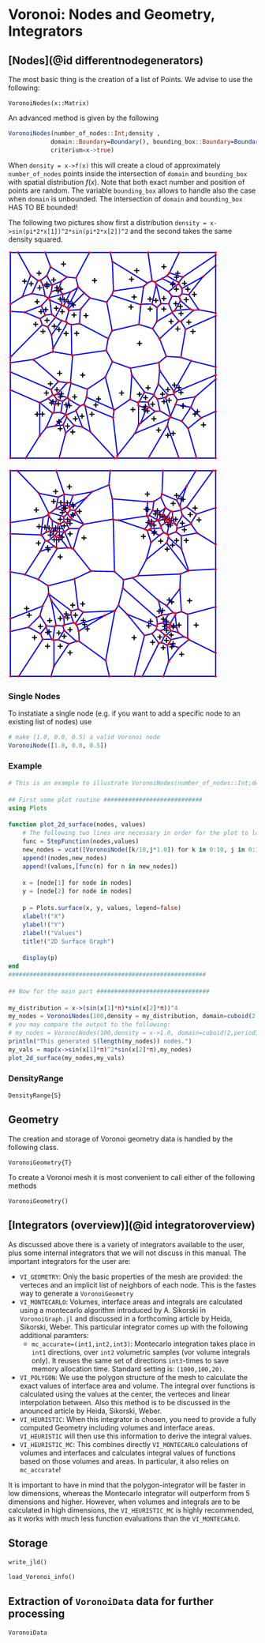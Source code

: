 # Voronoi: Nodes and Geometry, Integrators

## [Nodes](@id differentnodegenerators)
The most basic thing is the creation of a list of Points. We advise to use the following:

```@docs
VoronoiNodes(x::Matrix)
```
An advanced method is given by the following
```julia
VoronoiNodes(number_of_nodes::Int;density , 
            domain::Boundary=Boundary(), bounding_box::Boundary=Boundary(),
            criterium=x->true)
```
When `density = x->f(x)` this will create a cloud of approximately `number_of_nodes` points inside the intersection of `domain` and `bounding_box` with spatial distribution $f(x)$. Note that both exact number and position of points are random.  The variable `bounding_box` allows to handle also the case when `domain` is unbounded. The intersection of `domain` and `bounding_box`  HAS TO BE bounded!

The following two pictures show first a distribution `density = x->sin(pi*2*x[1])^2*sin(pi*2*x[2])^2` and the second takes the same density squared.

![sin^2 distribution of nodes](../assets/images/voronoisin2.png)

![sin^4 distribution of nodes](../assets/images/voronoisin4.png)


### Single Nodes

To instatiate a single node (e.g. if you want to add a specific node to an existing list of nodes) use

```julia
# make [1.0, 0.0, 0.5] a valid Voronoi node
VoronoiNode([1.0, 0.0, 0.5])
```

### Example

```julia
# This is an example to illustrate VoronoiNodes(number_of_nodes::Int;density)

## First some plot routine ############################
using Plots

function plot_2d_surface(nodes, values)
    # The following two lines are necessary in order for the plot to look nicely
    func = StepFunction(nodes,values)
    new_nodes = vcat([VoronoiNode([k/10,j*1.0]) for k in 0:10, j in 0:1], [VoronoiNode([j*1.0,k/10]) for k in 1:9, j in 0:1])
    append!(nodes,new_nodes)
    append!(values,[func(n) for n in new_nodes])
    
    x = [node[1] for node in nodes]
    y = [node[2] for node in nodes]
    
    p = Plots.surface(x, y, values, legend=false)
    xlabel!("X")
    ylabel!("Y")
    zlabel!("Values")
    title!("2D Surface Graph")
    
    display(p)
end
########################################################

## Now for the main part ################################

my_distribution = x->(sin(x[1]*π)*sin(x[2]*π))^4
my_nodes = VoronoiNodes(100,density = my_distribution, domain=cuboid(2,periodic=[]))
# you may compare the output to the following:
# my_nodes = VoronoiNodes(100,density = x->1.0, domain=cuboid(2,periodic=[]))
println("This generated $(length(my_nodes)) nodes.")
my_vals = map(x->sin(x[1]*π)^2*sin(x[2]*π),my_nodes)
plot_2d_surface(my_nodes,my_vals)
```

### DensityRange

```@docs
DensityRange{S}
```

## Geometry
The creation and storage of Voronoi geometry data is handled by the following class. 

```@docs
VoronoiGeometry{T}
```

To create a Voronoi mesh it is most convenient to call either of the following methods

```@docs
VoronoiGeometry()
```

## [Integrators (overview)](@id integratoroverview)

As discussed above there is a variety of integrators available to the user, plus some internal integrators that we will not discuss in this manual. The important integrators for the user are:

* `VI_GEOMETRY`: Only the basic properties of the mesh are provided: the verteces and an implicit list of neighbors of each node. This is the fastes way to generate a `VoronoiGeometry`
* `VI_MONTECARLO`: Volumes, interface areas and integrals are calculated using a montecarlo algorithm introduced by A. Sikorski in `VoronoiGraph.jl` and discussed in a forthcoming article by Heida, Sikorski, Weber. This particular integrator comes up with the following additional paramters:
    + `mc_accurate=(int1,int2,int3)`: Montecarlo integration takes place in `int1` directions, over `int2` 
            volumetric samples (vor volume integrals only). It reuses the same set of directions `int3`-times to save memory allocation time.
            Standard setting is: `(1000,100,20)`.
* `VI_POLYGON`: We use the polygon structure of the mesh to calculate the exact values of interface area and volume. The 
        integral over functions is calculated using the values at the center, the verteces and linear interpolation between. Also this method is to be discussed in the anounced article by Heida, Sikorski, Weber.  
* `VI_HEURISTIC`: When this integrator is chosen, you need to provide a fully computed Geometry including volumes and interface areas.
        `VI_HEURISTIC` will then use this information to derive the integral values.
* `VI_HEURISTIC_MC`: This combines directly `VI_MONTECARLO` calculations of volumes and interfaces and calculates integral values 
        of functions based on those volumes and areas. In particular, it also relies on `mc_accurate`!

It is important to have in mind that the polygon-integrator will be faster in low dimensions, whereas the Montecarlo integrator will outperform from 5 dimensions and higher. However, when volumes and integrals are to be calculated in high dimensions, the `VI_HEURISTIC_MC` is highly recommended, as it works with much less function evaluations than the `VI_MONTECARLO`. 

## Storage

```@docs
write_jld()
```

```@docs
load_Voronoi_info()
```

## Extraction of `VoronoiData` data for further processing

```@docs
VoronoiData
```

